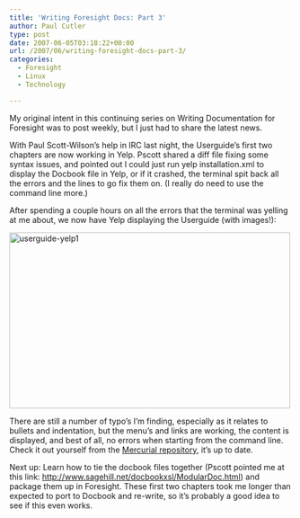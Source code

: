 ```yaml
---
title: 'Writing Foresight Docs: Part 3'
author: Paul Cutler
type: post
date: 2007-06-05T03:18:22+00:00
url: /2007/06/writing-foresight-docs-part-3/
categories:
  - Foresight
  - Linux
  - Technology

---
```

My original intent in this continuing series on Writing Documentation for Foresight was to post weekly, but I just had to share the latest news.

With Paul Scott-Wilson&#8217;s help in IRC last night, the Userguide&#8217;s first two chapters are now working in Yelp. Pscott shared a diff file fixing some syntax issues, and pointed out I could just run yelp installation.xml to display the Docbook file in Yelp, or if it crashed, the terminal spit back all the errors and the lines to go fix them on. (I really do need to use the command line more.)

After spending a couple hours on all the errors that the terminal was yelling at me about, we now have Yelp displaying the Userguide (with images!):

[<img src="https://i2.wp.com/farm2.static.flickr.com/1181/531027887_5ad0b36492.jpg?resize=500%2C313" width="500" height="313" alt="userguide-yelp1" data-recalc-dims="1" />][1]

There are still a number of typo&#8217;s I&#8217;m finding, especially as it relates to bullets and indentation, but the menu&#8217;s and links are working, the content is displayed, and best of all, no errors when starting from the command line. Check it out yourself from the [Mercurial repository][2], it&#8217;s up to date.

Next up: Learn how to tie the docbook files together (Pscott pointed me at this link: <http://www.sagehill.net/docbookxsl/ModularDoc.html>) and package them up in Foresight. These first two chapters took me longer than expected to port to Docbook and re-write, so it&#8217;s probably a good idea to see if this even works.

 [1]: http://www.flickr.com/photos/silwenae/531027887/ "Photo Sharing"
 [2]: http://hg.foresightlinux.org/hg/foresight-user-guide/